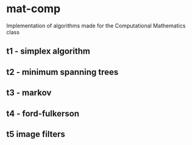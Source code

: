 # mat-comp
Implementation of algorithms made for the Computational Mathematics class

## t1 - simplex algorithm

## t2 - minimum spanning trees

## t3 - markov

## t4 - ford-fulkerson

## t5 image filters